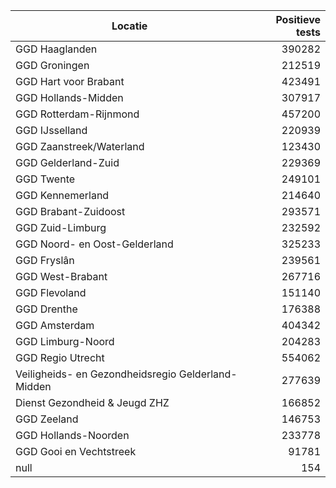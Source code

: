 | Locatie | Positieve tests |
|---------|----------------:|
| GGD Haaglanden                           | 390282 |
| GGD Groningen                            | 212519 |
| GGD Hart voor Brabant                    | 423491 |
| GGD Hollands-Midden                      | 307917 |
| GGD Rotterdam-Rijnmond                   | 457200 |
| GGD IJsselland                           | 220939 |
| GGD Zaanstreek/Waterland                 | 123430 |
| GGD Gelderland-Zuid                      | 229369 |
| GGD Twente                               | 249101 |
| GGD Kennemerland                         | 214640 |
| GGD Brabant-Zuidoost                     | 293571 |
| GGD Zuid-Limburg                         | 232592 |
| GGD Noord- en Oost-Gelderland            | 325233 |
| GGD Fryslân                              | 239561 |
| GGD West-Brabant                         | 267716 |
| GGD Flevoland                            | 151140 |
| GGD Drenthe                              | 176388 |
| GGD Amsterdam                            | 404342 |
| GGD Limburg-Noord                        | 204283 |
| GGD Regio Utrecht                        | 554062 |
| Veiligheids- en Gezondheidsregio Gelderland-Midden | 277639 |
| Dienst Gezondheid & Jeugd ZHZ            | 166852 |
| GGD Zeeland                              | 146753 |
| GGD Hollands-Noorden                     | 233778 |
| GGD Gooi en Vechtstreek                  | 91781 |
| null                                     |   154 |
